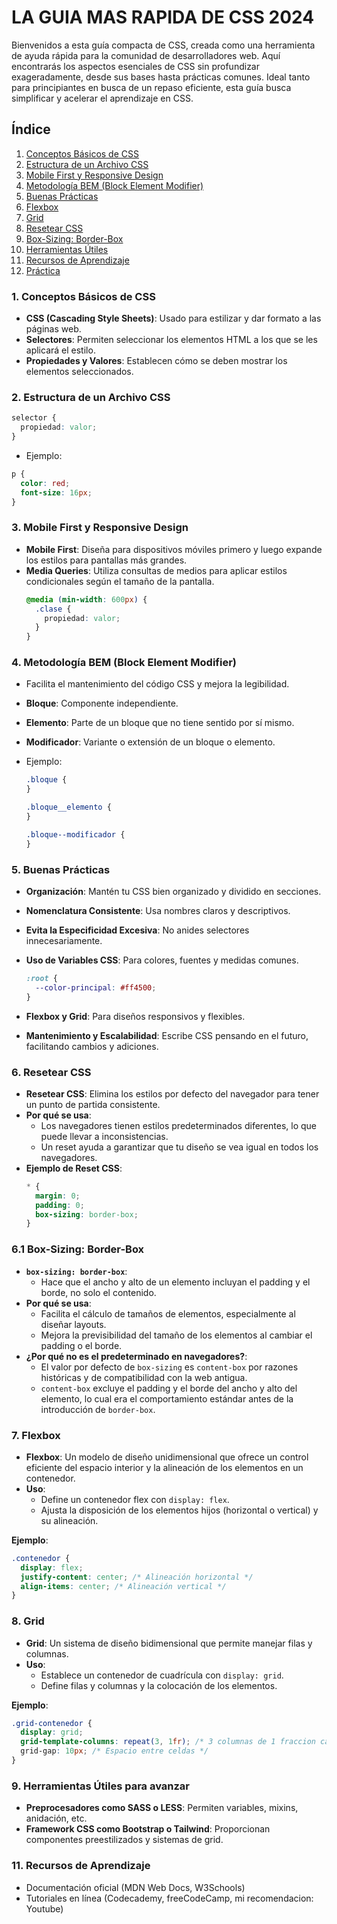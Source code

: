 # LA GUIA MAS RAPIDA DE CSS 2024

Bienvenidos a esta guía compacta de CSS, creada como una herramienta de ayuda rápida para la comunidad de desarrolladores web. Aquí encontrarás los aspectos esenciales de CSS sin profundizar exageradamente, desde sus bases hasta prácticas comunes. Ideal tanto para principiantes en busca de un repaso eficiente, esta guía busca simplificar y acelerar el aprendizaje en CSS.

## Índice

1. [Conceptos Básicos de CSS](#1-conceptos-básicos-de-css)
2. [Estructura de un Archivo CSS](#2-estructura-de-un-archivo-css)
3. [Mobile First y Responsive Design](#3-mobile-first-y-responsive-design)
4. [Metodología BEM (Block Element Modifier)](#4-metodología-bem-block-element-modifier)
5. [Buenas Prácticas](#5-buenas-prácticas)
6. [Flexbox](#6-flexbox)
7. [Grid](#7-grid)
8. [Resetear CSS](#8-resetear-css)
9. [Box-Sizing: Border-Box](#9-box-sizing-border-box)
10. [Herramientas Útiles](#10-herramientas-útiles)
11. [Recursos de Aprendizaje](#11-recursos-de-aprendizaje)
12. [Práctica](#12-práctica)

### 1. Conceptos Básicos de CSS

- **CSS (Cascading Style Sheets)**: Usado para estilizar y dar formato a las páginas web.
- **Selectores**: Permiten seleccionar los elementos HTML a los que se les aplicará el estilo.
- **Propiedades y Valores**: Establecen cómo se deben mostrar los elementos seleccionados.

### 2. Estructura de un Archivo CSS

```css
selector {
  propiedad: valor;
}
```

- Ejemplo:

```css
p {
  color: red;
  font-size: 16px;
}
```

### 3. Mobile First y Responsive Design

- **Mobile First**: Diseña para dispositivos móviles primero y luego expande los estilos para pantallas más grandes.
- **Media Queries**: Utiliza consultas de medios para aplicar estilos condicionales según el tamaño de la pantalla.
  ```css
  @media (min-width: 600px) {
    .clase {
      propiedad: valor;
    }
  }
  ```

### 4. Metodología BEM (Block Element Modifier)

- Facilita el mantenimiento del código CSS y mejora la legibilidad.
- **Bloque**: Componente independiente.
- **Elemento**: Parte de un bloque que no tiene sentido por sí mismo.
- **Modificador**: Variante o extensión de un bloque o elemento.
- Ejemplo:

  ```css
  .bloque {
  }

  .bloque__elemento {
  }

  .bloque--modificador {
  }
  ```

### 5. Buenas Prácticas

- **Organización**: Mantén tu CSS bien organizado y dividido en secciones.
- **Nomenclatura Consistente**: Usa nombres claros y descriptivos.
- **Evita la Especificidad Excesiva**: No anides selectores innecesariamente.
- **Uso de Variables CSS**: Para colores, fuentes y medidas comunes.

  ```css
  :root {
    --color-principal: #ff4500;
  }
  ```

- **Flexbox y Grid**: Para diseños responsivos y flexibles.
- **Mantenimiento y Escalabilidad**: Escribe CSS pensando en el futuro, facilitando cambios y adiciones.

### 6. Resetear CSS

- **Resetear CSS**: Elimina los estilos por defecto del navegador para tener un punto de partida consistente.
- **Por qué se usa**:
  - Los navegadores tienen estilos predeterminados diferentes, lo que puede llevar a inconsistencias.
  - Un reset ayuda a garantizar que tu diseño se vea igual en todos los navegadores.
- **Ejemplo de Reset CSS**:
  ```css
  * {
    margin: 0;
    padding: 0;
    box-sizing: border-box;
  }
  ```

### 6.1 Box-Sizing: Border-Box

- **`box-sizing: border-box`**:
  - Hace que el ancho y alto de un elemento incluyan el padding y el borde, no solo el contenido.
- **Por qué se usa**:
  - Facilita el cálculo de tamaños de elementos, especialmente al diseñar layouts.
  - Mejora la previsibilidad del tamaño de los elementos al cambiar el padding o el borde.
- **¿Por qué no es el predeterminado en navegadores?**:
  - El valor por defecto de `box-sizing` es `content-box` por razones históricas y de compatibilidad con la web antigua.
  - `content-box` excluye el padding y el borde del ancho y alto del elemento, lo cual era el comportamiento estándar antes de la introducción de `border-box`.

### 7. Flexbox

- **Flexbox**: Un modelo de diseño unidimensional que ofrece un control eficiente del espacio interior y la alineación de los elementos en un contenedor.
- **Uso**:
  - Define un contenedor flex con `display: flex`.
  - Ajusta la disposición de los elementos hijos (horizontal o vertical) y su alineación.

**Ejemplo**:

```css
.contenedor {
  display: flex;
  justify-content: center; /* Alineación horizontal */
  align-items: center; /* Alineación vertical */
}
```

### 8. Grid

- **Grid**: Un sistema de diseño bidimensional que permite manejar filas y columnas.
- **Uso**:
  - Establece un contenedor de cuadrícula con `display: grid`.
  - Define filas y columnas y la colocación de los elementos.

**Ejemplo**:

```css
.grid-contenedor {
  display: grid;
  grid-template-columns: repeat(3, 1fr); /* 3 columnas de 1 fraccion cada una */
  grid-gap: 10px; /* Espacio entre celdas */
}
```

### 9. Herramientas Útiles para avanzar

- **Preprocesadores como SASS o LESS**: Permiten variables, mixins, anidación, etc.
- **Framework CSS como Bootstrap o Tailwind**: Proporcionan componentes preestilizados y sistemas de grid.

### 11. Recursos de Aprendizaje

- Documentación oficial (MDN Web Docs, W3Schools)
- Tutoriales en línea (Codecademy, freeCodeCamp, mi recomendacion: Youtube)

